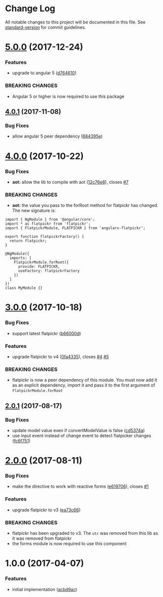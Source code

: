 # Change Log

All notable changes to this project will be documented in this file. See [standard-version](https://github.com/conventional-changelog/standard-version) for commit guidelines.

<a name="5.0.0"></a>
# [5.0.0](https://github.com/mattlewis92/angularx-flatpickr/compare/v4.0.1...v5.0.0) (2017-12-24)


### Features

* upgrade to angular 5 ([d764610](https://github.com/mattlewis92/angularx-flatpickr/commit/d764610))


### BREAKING CHANGES

* Angular 5 or higher is now required to use this package



<a name="4.0.1"></a>
## [4.0.1](https://github.com/mattlewis92/angularx-flatpickr/compare/v4.0.0...v4.0.1) (2017-11-08)


### Bug Fixes

* allow angular 5 peer dependency ([684395e](https://github.com/mattlewis92/angularx-flatpickr/commit/684395e))



<a name="4.0.0"></a>
# [4.0.0](https://github.com/mattlewis92/angularx-flatpickr/compare/v3.0.0...v4.0.0) (2017-10-22)


### Bug Fixes

* **aot:** allow the lib to compile with aot ([12c76e8](https://github.com/mattlewis92/angularx-flatpickr/commit/12c76e8)), closes [#7](https://github.com/mattlewis92/angularx-flatpickr/issues/7)


### BREAKING CHANGES

* **aot:** the value you pass to the forRoot method for flatpickr has changed. The new signature is:

```
import { NgModule } from '@angular/core';
import * as flatpickr from 'flatpickr';
import { FlatpickrModule, FLATPICKR } from 'angularx-flatpickr';

export function flatpickrFactory() {
  return flatpickr;
}

@NgModule({
  imports: [
    FlatpickrModule.forRoot({
      provide: FLATPICKR,
      useFactory: flatpickrFactory
    })
  ]
})
class MyModule {}
```



<a name="3.0.0"></a>
# [3.0.0](https://github.com/mattlewis92/angularx-flatpickr/compare/v2.0.1...v3.0.0) (2017-10-18)


### Bug Fixes

* support latest flatpickr ([b66000d](https://github.com/mattlewis92/angularx-flatpickr/commit/b66000d))


### Features

* upgrade flatpickr to v4 ([0fa4335](https://github.com/mattlewis92/angularx-flatpickr/commit/0fa4335)), closes [#4](https://github.com/mattlewis92/angularx-flatpickr/issues/4) [#5](https://github.com/mattlewis92/angularx-flatpickr/issues/5)


### BREAKING CHANGES

* flatpickr is now a peer dependency of this module. You must now add it as an
explicit dependency, import it and pass it to the first argument of `FlatpickrModule.forRoot`



<a name="2.0.1"></a>
## [2.0.1](https://github.com/mattlewis92/angularx-flatpickr/compare/v2.0.0...v2.0.1) (2017-08-17)


### Bug Fixes

* update model value even if convertModelValue is false ([cd5374a](https://github.com/mattlewis92/angularx-flatpickr/commit/cd5374a))
* use input event instead of change event to detect flatpicker changes ([fc6f751](https://github.com/mattlewis92/angularx-flatpickr/commit/fc6f751))



<a name="2.0.0"></a>
# [2.0.0](https://github.com/mattlewis92/angularx-flatpickr/compare/v1.0.0...v2.0.0) (2017-08-11)


### Bug Fixes

* make the directive to work with reactive forms ([e619706](https://github.com/mattlewis92/angularx-flatpickr/commit/e619706)), closes [#1](https://github.com/mattlewis92/angularx-flatpickr/issues/1)


### Features

* upgrade flatpickr to v3 ([ea73c66](https://github.com/mattlewis92/angularx-flatpickr/commit/ea73c66))


### BREAKING CHANGES

* flatpickr has been upgraded to v3. The `utc` was removed from this lib as it was
removed from flatpickr
* the forms module is now required to use this component



<a name="1.0.0"></a>
# 1.0.0 (2017-04-07)


### Features

* initial implementation ([acbd9ac](https://github.com/mattlewis92/angularx-flatpickr/commit/acbd9ac))
